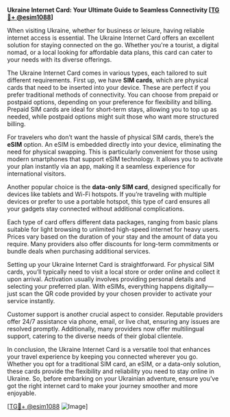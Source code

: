 **Ukraine Internet Card: Your Ultimate Guide to Seamless Connectivity [[TG💪+ @esim1088](https://t.me/s/esim1088)]**

When visiting Ukraine, whether for business or leisure, having reliable internet access is essential. The Ukraine Internet Card offers an excellent solution for staying connected on the go. Whether you're a tourist, a digital nomad, or a local looking for affordable data plans, this card can cater to your needs with its diverse offerings.

The Ukraine Internet Card comes in various types, each tailored to suit different requirements. First up, we have **SIM cards**, which are physical cards that need to be inserted into your device. These are perfect if you prefer traditional methods of connectivity. You can choose from prepaid or postpaid options, depending on your preference for flexibility and billing. Prepaid SIM cards are ideal for short-term stays, allowing you to top up as needed, while postpaid options might suit those who want more structured billing.

For travelers who don’t want the hassle of physical SIM cards, there’s the **eSIM** option. An eSIM is embedded directly into your device, eliminating the need for physical swapping. This is particularly convenient for those using modern smartphones that support eSIM technology. It allows you to activate your plan instantly via an app, making it a seamless experience for international visitors.

Another popular choice is the **data-only SIM card**, designed specifically for devices like tablets and Wi-Fi hotspots. If you’re traveling with multiple devices or prefer to use a portable hotspot, this type of card ensures all your gadgets stay connected without additional complications.

Each type of card offers different data packages, ranging from basic plans suitable for light browsing to unlimited high-speed internet for heavy users. Prices vary based on the duration of your stay and the amount of data you require. Many providers also offer discounts for long-term commitments or bundle deals when purchasing additional services.

Setting up your Ukraine Internet Card is straightforward. For physical SIM cards, you’ll typically need to visit a local store or order online and collect it upon arrival. Activation usually involves providing personal details and selecting your preferred plan. With eSIMs, everything happens digitally—just scan the QR code provided by your chosen provider to activate your service instantly.

Customer support is another crucial aspect to consider. Reputable providers offer 24/7 assistance via phone, email, or live chat, ensuring any issues are resolved promptly. Additionally, many providers now offer multilingual support, catering to the diverse needs of their global clientele.

In conclusion, the Ukraine Internet Card is a versatile tool that enhances your travel experience by keeping you connected wherever you go. Whether you opt for a traditional SIM card, an eSIM, or a data-only solution, these cards provide the flexibility and reliability you need to stay online in Ukraine. So, before embarking on your Ukrainian adventure, ensure you’ve got the right internet card to make your journey smoother and more enjoyable.

[[TG💪+ @esim1088](https://t.me/s/esim1088) ![Image](https://i.postimg.cc/Y0z9fWf4/image.png)]